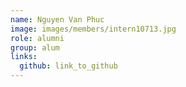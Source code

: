 ```yaml
---
name: Nguyen Van Phuc 
image: images/members/intern10713.jpg 
role: alumni
group: alum
links:
  github: link_to_github 
---
```

